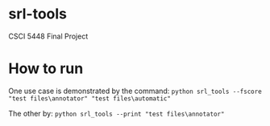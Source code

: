 # srl-tools
 CSCI 5448 Final Project

# How to run
One use case is demonstrated by the command:
`python srl_tools --fscore "test files\annotator" "test files\automatic"`

The other by:
`python srl_tools --print "test files\annotator"`